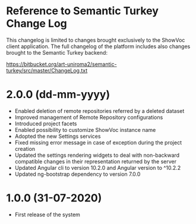# Reference to Semantic Turkey Change Log
This changelog is limited to changes brought exclusively to the ShowVoc client application.
The full changelog of the platform includes also changes brought to the Semantic Turkey backend:

https://bitbucket.org/art-uniroma2/semantic-turkey/src/master/ChangeLog.txt

# 2.0.0 (dd-mm-yyyy)
  * Enabled deletion of remote repositories referred by a deleted dataset
  * Improved management of Remote Repository configurations
  * Introduced project facets
  * Enabled possibility to customize ShowVoc instance name
  * Adopted the new Settings services
  * Fixed missing error message in case of exception during the project creation
  * Updated the settings rendering widgets to deal with non-backward compatible changes in their representation returned by the server
  * Updated Angular cli to version 10.2.0 and Angular version to ^10.2.2
  * Updated ng-bootstrap dependency to version 7.0.0

# 1.0.0 (31-07-2020)
  * First release of the system
